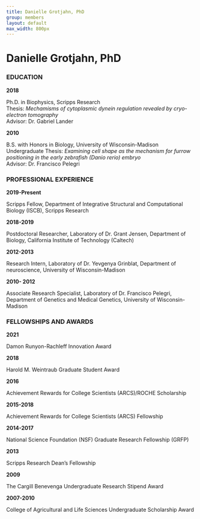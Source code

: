 ```yaml
---
title: Danielle Grotjahn, PhD
group: members
layout: default
max_width: 800px
---
```


# Danielle Grotjahn, PhD

### EDUCATION
<div class="row" style="max-width: {{page.max_width}};">
<div class="col-sm col-sm-2"><strong>2018</strong></div><div class="col col-sm-10"><p>Ph.D. in Biophysics, Scripps Research<br>
	Thesis: <em>Mechamisms of cytoplasmic dynein regulation revealed by cryo-electron tomography</em><br>
	Advisor: Dr. Gabriel Lander</p></div>
<div class="col-sm col-sm-2"><strong>2010</strong></div><div class="col col-sm-10"><p>B.S. with Honors in Biology, University of Wisconsin-Madison<br>
		Undergraduate Thesis: <em>Examining cell shape as the mechanism for furrow positioning in the early zebrafish (Danio rerio) embryo</em><br>  
		Advisor: Dr. Francisco Pelegri</p></div>
</div>


### PROFESSIONAL EXPERIENCE
<div class="row" style="max-width: {{page.max_width}}">
<div class="col-sm col-sm-2"><strong>2019-Present</strong></div><div class="col col-sm-10"><p>Scripps Fellow, Department of Integrative Structural and Computational Biology (ISCB), Scripps Research</p></div>
<div class="col-sm col-sm-2"><strong>2018-2019</strong></div><div class="col col-sm-10"><p>Postdoctoral Researcher, Laboratory of Dr. Grant Jensen, Department of Biology, California Institute of Technology (Caltech)</p></div>
<div class="col-sm col-sm-2"><strong>2012-2013</strong></div><div class="col col-sm-10"><p>Research Intern, Laboratory of Dr. Yevgenya Grinblat, Department of neuroscience, University of Wisconsin-Madison</p></div>
<div class="col-sm col-sm-2"><strong>2010- 2012</strong></div><div class="col col-sm-10"><p>Associate Research Specialist, Laboratory of Dr. Francisco Pelegri, Department of Genetics and Medical Genetics, University of Wisconsin-Madison</p></div>
</div>


### FELLOWSHIPS AND AWARDS
<div class="row" style="max-width: {{page.max_width}}">
<div class="col-sm col-sm-2"><strong>2021</strong></div><div class="col col-sm-10"><p>Damon Runyon-Rachleff Innovation Award</p></div>
<div class="col-sm col-sm-2"><strong>2018</strong></div><div class="col col-sm-10"><p>Harold M. Weintraub Graduate Student Award</p></div>
<div class="col-sm col-sm-2"><strong>2016</strong></div><div class="col col-sm-10"><p>Achievement Rewards for College Scientists (ARCS)/ROCHE Scholarship</p></div>
<div class="col-sm col-sm-2"><strong>2015-2018</strong></div><div class="col col-sm-10"><p>Achievement Rewards for College Scientists (ARCS) Fellowship</p></div>
<div class="col-sm col-sm-2"><strong>2014-2017</strong></div><div class="col col-sm-10"><p>National Science Foundation (NSF) Graduate Research Fellowship (GRFP)</p></div>
<div class="col-sm col-sm-2"><strong>2013</strong></div><div class="col col-sm-10"><p>Scripps Research Dean’s Fellowship</p></div>
<div class="col-sm col-sm-2"><strong>2009</strong></div><div class="col col-sm-10"><p>The Cargill Benevenga Undergraduate Research Stipend Award</p></div>
<div class="col-sm col-sm-2"><strong>2007-2010</strong></div><div class="col col-sm-10"><p>College of Agricultural and Life Sciences Undergraduate Scholarship Award</p></div>
</div>
	
	

